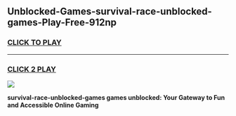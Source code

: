 
## Unblocked-Games-survival-race-unblocked-games-Play-Free-912np
<h3>
<a href="https://premium76.site?title=survival-race-unblocked-games&ref=24M">CLICK TO PLAY</a></h3>
<hr>

<h3>
<a href="https://premium76.site?title=survival-race-unblocked-games&ref=24M">CLICK 2 PLAY</a>
  
</h3>

<a href="https://premium76.site?title=survival-race-unblocked-games&ref=24M"><img src="https://clearcache.store/games.png"></a>


**survival-race-unblocked-games games unblocked: Your Gateway to Fun and Accessible Online Gaming**
